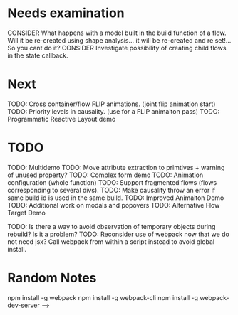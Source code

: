 # Needs examination
CONSIDER What happens with a model built in the build function of a flow. Will it be re-created using shape analysis... it will be re-created and re set!... So you cant do it?
CONSIDER Investigate possibility of creating child flows in the state callback. 


# Next
TODO: Cross container/flow FLIP animations. (joint flip animation start)
TODO: Priority levels in causality. (use for a FLIP animaiton pass)
TODO: Programmatic Reactive Layout demo

# TODO
TODO: Multidemo
TODO: Move attribute extraction to primtives + warning of unused property?
TODO: Complex form demo
TODO: Animation configuration (whole function)
TODO: Support fragmented flows (flows corresponding to several divs).
TODO: Make causality throw an error if same build id is used in the same build. 
TODO: Improved Animaiton Demo
TODO: Additional work on modals and popovers 
TODO: Alternative Flow Target Demo  

TODO: Is there a way to avoid observation of temporary objects during rebuild? Is it a problem?
TODO: Reconsider use of webpack now that we do not need jsx? Call webpack from within a script instead to avoid global install. 


# Random Notes
npm install -g webpack
npm install -g webpack-cli
npm install -g webpack-dev-server -->